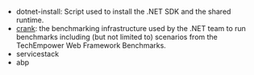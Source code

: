 - dotnet-install: Script used to install the .NET SDK and the shared runtime.
- [crank](https://github.com/dotnet/crank): the benchmarking infrastructure used by the .NET team to run benchmarks including (but not limited to) scenarios from the TechEmpower Web Framework Benchmarks.
- servicestack
- abp
